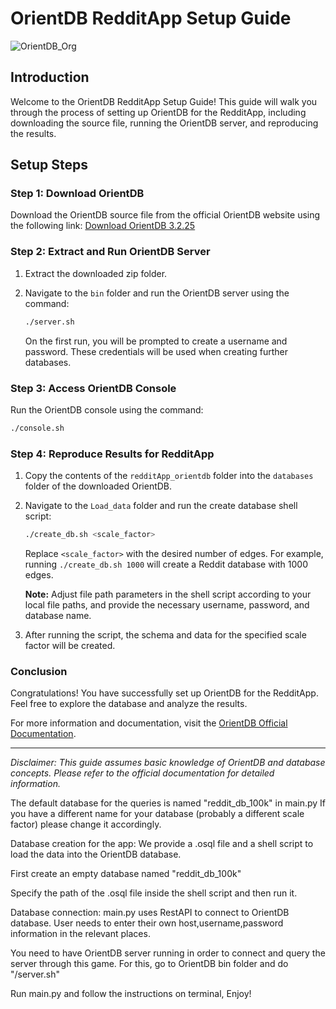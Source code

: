 # OrientDB RedditApp Setup Guide

![OrientDB_Org](https://github.com/Reitnos/AdvancedDatabases-GraphDB/assets/68030078/0ca50065-d5c8-4477-b513-299476f8462a)

## Introduction

Welcome to the OrientDB RedditApp Setup Guide! This guide will walk you through the process of setting up OrientDB for the RedditApp, including downloading the source file, running the OrientDB server, and reproducing the results.

## Setup Steps

### Step 1: Download OrientDB

Download the OrientDB source file from the official OrientDB website using the following link: [Download OrientDB 3.2.25](https://repo1.maven.org/maven2/com/orientechnologies/orientdb-community/3.2.25/orientdb-community-3.2.25.zip)

### Step 2: Extract and Run OrientDB Server

1. Extract the downloaded zip folder.
2. Navigate to the `bin` folder and run the OrientDB server using the command:

    ```bash
    ./server.sh
    ```

    On the first run, you will be prompted to create a username and password. These credentials will be used when creating further databases.

### Step 3: Access OrientDB Console

Run the OrientDB console using the command:

```bash
./console.sh
```
### Step 4: Reproduce Results for RedditApp

1. Copy the contents of the `redditApp_orientdb` folder into the `databases` folder of the downloaded OrientDB.

2. Navigate to the `Load_data` folder and run the create database shell script:

    ```bash
    ./create_db.sh <scale_factor>
    ```

    Replace `<scale_factor>` with the desired number of edges. For example, running `./create_db.sh 1000` will create a Reddit database with 1000 edges.

    **Note:** Adjust file path parameters in the shell script according to your local file paths, and provide the necessary username, password, and database name.

3. After running the script, the schema and data for the specified scale factor will be created.

### Conclusion

Congratulations! You have successfully set up OrientDB for the RedditApp. Feel free to explore the database and analyze the results.

For more information and documentation, visit the [OrientDB Official Documentation](https://orientdb.org/docs/3.2.x/).

---

*Disclaimer: This guide assumes basic knowledge of OrientDB and database concepts. Please refer to the official documentation for detailed information.*

The default database for the queries is named "reddit_db_100k" in main.py
If you have a different name for your database (probably a different scale factor)
please change it accordingly.

Database creation for the app: We provide a .osql file and a shell script to load the 
data into the OrientDB database.

First create an empty database named "reddit_db_100k" 

Specify the path of the .osql file inside the shell script and then run it.

Database connection: main.py uses RestAPI to connect to OrientDB database. User needs
to enter their own host,username,password information in the relevant places.

You need to have OrientDB server running in order to connect and query the server through
this game. For this, go to OrientDB bin folder and do "/server.sh"

Run main.py and follow the instructions on terminal, Enjoy!
